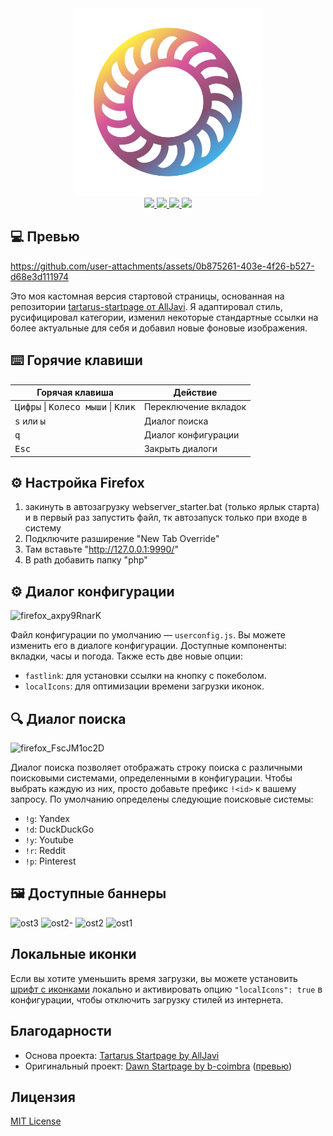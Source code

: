 <div align="center">
    <img src="src/img/favico.svg" width="300"/><br/>
    <a href="https://github.com/AlexMainYou/Sakuras_startpage/stargazers">
        <img src="https://img.shields.io/github/stars/AlexMainYou/Sakuras_startpage?color=a9b665&style=for-the-badge&logo=starship">
    </a>
    <a href="https://github.com/AlexMainYou/Sakuras_startpage/issues">
        <img src="https://img.shields.io/github/issues/AlexMainYou/Sakuras_startpage?color=ea6962&style=for-the-badge&logo=codecov">
    </a>
    <a href="https://github.com/AlexMainYou/Sakuras_startpage/network/members">
        <img src="https://img.shields.io/github/forks/AlexMainYou/Sakuras_startpage?color=7daea3&style=for-the-badge&logo=jfrog-bintray">
    </a>
    <a href="https://github.com/AlexMainYou/Sakuras_startpage/blob/main/LICENSE">
        <img src="https://img.shields.io/badge/license-MIT-orange.svg?color=d4be98&style=for-the-badge&logo=archlinux">
    </a>
</div>


## 💻 Превью

https://github.com/user-attachments/assets/0b875261-403e-4f26-b527-d68e3d111974

Это моя кастомная версия стартовой страницы, основанная на репозитории [tartarus-startpage от AllJavi](https://github.com/AllJavi/tartarus-startpage). Я адаптировал стиль, русифицировал категории, изменил некоторые стандартные ссылки на более актуальные для себя и добавил новые фоновые изображения.

## ⌨️ Горячие клавиши
| Горячая клавиша                                              | Действие             |
| ------------------------------------------------------------ | -------------------- |
| <kbd>Цифры</kbd> \| <kbd>Колесо мыши</kbd> \| <kbd>Клик</kbd> | Переключение вкладок |
| <kbd>s</kbd> или <kbd>ы</kbd>                                | Диалог поиска        |
| <kbd>q</kbd>                                                 | Диалог конфигурации  |
| <kbd>Esc</kbd>                                               | Закрыть диалоги      |

## ⚙️ Настройка Firefox
1. закинуть в автозагрузку webserver_starter.bat (только ярлык старта) и в первый раз запустить файл, тк автозапуск только при входе в систему
2. Подключите разширение "New Tab Override"
3. Там вставьте "http://127.0.0.1:9990/"
4. В path добавить папку "php"

## ⚙️ Диалог конфигурации

![firefox_axpy9RnarK](https://github.com/user-attachments/assets/d4698078-16b5-4bb2-aefe-9c072382241a)


Файл конфигурации по умолчанию — `userconfig.js`. Вы можете изменить его в диалоге конфигурации. Доступные компоненты: вкладки, часы и погода. Также есть две новые опции:
- `fastlink`: для установки ссылки на кнопку с покеболом.
- `localIcons`: для оптимизации времени загрузки иконок.

## 🔍 Диалог поиска

![firefox_FscJM1oc2D](https://github.com/user-attachments/assets/06f620b1-4015-431c-92d4-3cb71d8052e9)

Диалог поиска позволяет отображать строку поиска с различными поисковыми системами, определенными в конфигурации. Чтобы выбрать каждую из них, просто добавьте префикс `!<id>` к вашему запросу.
По умолчанию определены следующие поисковые системы:
- `!g`: Yandex
- `!d`: DuckDuckGo
- `!y`: Youtube
- `!r`: Reddit
- `!p`: Pinterest

## 🖼 Доступные баннеры

![ost3](https://github.com/user-attachments/assets/d2aa9a16-9c2b-49ec-8abd-f1e50d5a5609)
![ost2-](https://github.com/user-attachments/assets/88e267a5-a838-488a-8b03-7268611cb475)
![ost2](https://github.com/user-attachments/assets/a77da565-0c06-4d50-b003-30e1a2f4bea4)
![ost1](https://github.com/user-attachments/assets/8cf622b6-d2a1-4872-b966-bf348c5469aa)

## Локальные иконки

Если вы хотите уменьшить время загрузки, вы можете установить [шрифт с иконками](src/fonts) локально и активировать опцию `"localIcons": true` в конфигурации, чтобы отключить загрузку стилей из интернета.

## Благодарности
- Основа проекта: [Tartarus Startpage by AllJavi](https://github.com/AllJavi/tartarus-startpage)
- Оригинальный проект: [Dawn Startpage by b-coimbra](https://github.com/b-coimbra/dawn) ([превью](https://startpage.metaphoric.dev/))

## Лицензия
[MIT License](./LICENSE)
